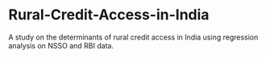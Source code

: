 # Rural-Credit-Access-in-India
A study on the determinants of rural credit access in India using regression analysis on NSSO and RBI data.
